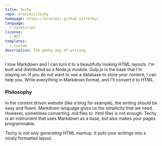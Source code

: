 ```yaml
---
title: Techy
repo: krasimir/techy
homepage: https://krasimir.github.io/techy/
language:
  - JavaScript
license:
  - MIT
templates:
  - Custom
description: The geeky way of writing
---
```


I love Markdown and I can turn it to a beautifully looking HTML layouts. I'm built and distributed as a Node.js module. Gulp.js is the base that I'm staying on. If you do not want to use a database to store your content, I can help you. Write everything in Markdown format, and I'll convert it to HTML.

### Philosophy

In the content driven website (like a blog for example), the writing should be easy and fluent. Markdown language gives us the simplicity that we need. However, sometimes converting .md files to .html files is not enough. Techy is an instrument that uses Markdown as a base, but also makes your pages programmable.

Techy is not only generating HTML markup. It puts your writings into a nicely formatted layout.
